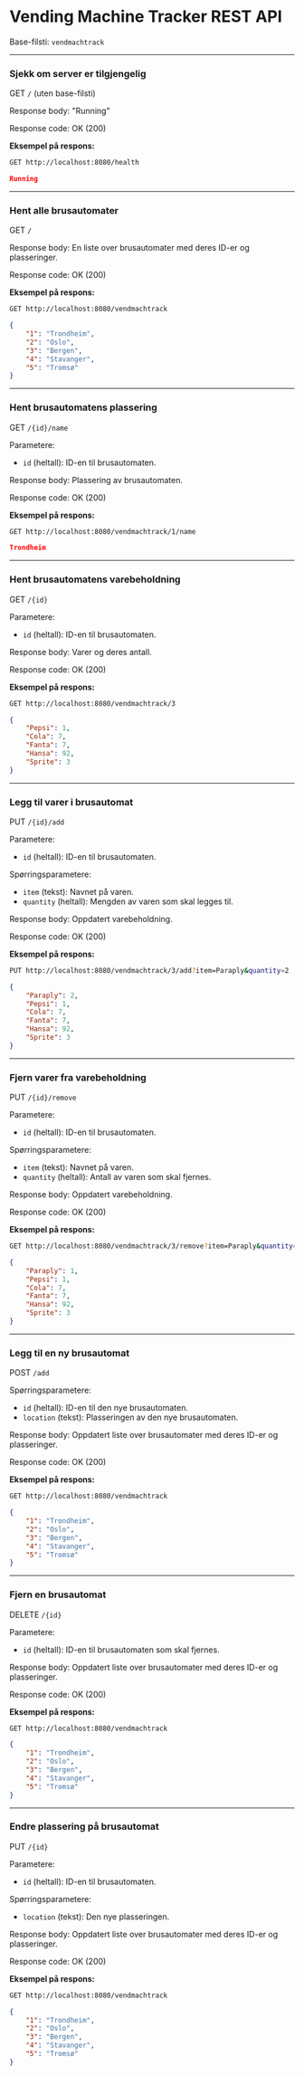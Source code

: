 # Vending Machine Tracker REST API

Base-filsti: `vendmachtrack`

---

### Sjekk om server er tilgjengelig

GET `/` (uten base-filsti)

Response body: "Running"

Response code: OK (200)

**Eksempel på respons:**
```bash
GET http://localhost:8080/health
```

```json
Running
```
---

### Hent alle brusautomater

GET `/`

Response body: En liste over brusautomater med deres ID-er og plasseringer.

Response code: OK (200)

**Eksempel på respons:**
```bash
GET http://localhost:8080/vendmachtrack 
```

```json
{
    "1": "Trondheim",
    "2": "Oslo",
    "3": "Bergen",
    "4": "Stavanger",
    "5": "Tromsø"
}
```
---

### Hent brusautomatens plassering

GET `/{id}/name`

Parametere:
- `id` (heltall): ID-en til brusautomaten.

Response body: Plassering av brusautomaten.

Response code: OK (200)

**Eksempel på respons:**
```bash
GET http://localhost:8080/vendmachtrack/1/name
```

```json
Trondheim
```
---

### Hent brusautomatens varebeholdning

GET `/{id}`

Parametere:
- `id` (heltall): ID-en til brusautomaten.

Response body: Varer og deres antall.

Response code: OK (200)

**Eksempel på respons:**
```bash
GET http://localhost:8080/vendmachtrack/3
```

```json
{
    "Pepsi": 1,
    "Cola": 7,
    "Fanta": 7,
    "Hansa": 92,
    "Sprite": 3
}
```
---

### Legg til varer i brusautomat

PUT `/{id}/add`

Parametere:
- `id` (heltall): ID-en til brusautomaten.

Spørringsparametere:
- `item` (tekst): Navnet på varen.
- `quantity` (heltall): Mengden av varen som skal legges til.

Response body: Oppdatert varebeholdning.

Response code: OK (200)

**Eksempel på respons:**
```bash
PUT http://localhost:8080/vendmachtrack/3/add?item=Paraply&quantity=2
```

```json
{
    "Paraply": 2,
    "Pepsi": 1,
    "Cola": 7,
    "Fanta": 7,
    "Hansa": 92,
    "Sprite": 3
}
```
---

### Fjern varer fra varebeholdning

PUT `/{id}/remove`

Parametere:
- `id` (heltall): ID-en til brusautomaten.

Spørringsparametere:
- `item` (tekst): Navnet på varen.
- `quantity` (heltall): Antall av varen som skal fjernes.

Response body: Oppdatert varebeholdning.

Response code: OK (200)

**Eksempel på respons:**
```bash
GET http://localhost:8080/vendmachtrack/3/remove?item=Paraply&quantity=1
```

```json
{
    "Paraply": 1,
    "Pepsi": 1,
    "Cola": 7,
    "Fanta": 7,
    "Hansa": 92,
    "Sprite": 3
}
```
---

### Legg til en ny brusautomat

POST `/add`

Spørringsparametere:
- `id` (heltall): ID-en til den nye brusautomaten.
- `location` (tekst): Plasseringen av den nye brusautomaten.

Response body: Oppdatert liste over brusautomater med deres ID-er og plasseringer.

Response code: OK (200)

**Eksempel på respons:**
```bash
GET http://localhost:8080/vendmachtrack 
```

```json
{
    "1": "Trondheim",
    "2": "Oslo",
    "3": "Bergen",
    "4": "Stavanger",
    "5": "Tromsø"
}
```
---

### Fjern en brusautomat

DELETE `/{id}`

Parametere:
- `id` (heltall): ID-en til brusautomaten som skal fjernes.

Response body: Oppdatert liste over brusautomater med deres ID-er og plasseringer.

Response code: OK (200)

**Eksempel på respons:**
```bash
GET http://localhost:8080/vendmachtrack 
```

```json
{
    "1": "Trondheim",
    "2": "Oslo",
    "3": "Bergen",
    "4": "Stavanger",
    "5": "Tromsø"
}
```
---

### Endre plassering på brusautomat

PUT `/{id}`

Parametere:
- `id` (heltall): ID-en til brusautomaten.

Spørringsparametere:
- `location` (tekst): Den nye plasseringen.

Response body: Oppdatert liste over brusautomater med deres ID-er og plasseringer.

Response code: OK (200)

**Eksempel på respons:**
```bash
GET http://localhost:8080/vendmachtrack 
```

```json
{
    "1": "Trondheim",
    "2": "Oslo",
    "3": "Bergen",
    "4": "Stavanger",
    "5": "Tromsø"
}
```